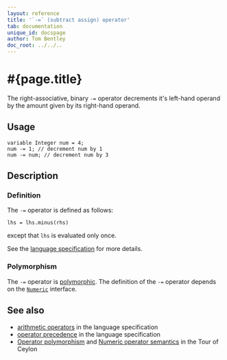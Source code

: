 ```yaml
---
layout: reference
title: '`-=` (subtract assign) operator'
tab: documentation
unique_id: docspage
author: Tom Bentley
doc_root: ../../..
---
```


# #{page.title}

The right-associative, binary `-=` operator decrements it's left-hand operand 
by the amount given by its right-hand operand. 

## Usage 

<!-- cat: void m() { -->
    variable Integer num = 4;
    num -= 1; // decrement num by 1
    num -= num; // decrement num by 3
<!-- cat: } -->

## Description


### Definition 

The `-=` operator is defined as follows:

    lhs = lhs.minus(rhs)

except that `lhs` is evaluated only once.

See the [language specification](#{page.doc_root}/#{site.urls.spec_relative}#arithmetic) for more details.

### Polymorphism

The `-=` operator is [polymorphic](#{page.doc_root}/reference/operator/operator-polymorphism).
The definition of the `-=` operator depends 
on the [`Numeric`](#{site.urls.apidoc_current}/interface_Numeric.html) interface.

## See also

* [arithmetic operators](#{page.doc_root}/#{site.urls.spec_relative}#arithmetic) in the 
  language specification
* [operator precedence](#{page.doc_root}/#{site.urls.spec_relative}#operatorprecedence) in the 
  language specification
* [Operator polymorphism](#{page.doc_root}/tour/language-module/#operator_polymorphism) 
  and 
  [Numeric operator semantics](#{page.doc_root}/tour/language-module/#numeric_operator_semantics) 
  in the Tour of Ceylon
